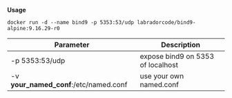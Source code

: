 **Usage**

`docker run -d --name bind9 -p 5353:53/udp labradorcode/bind9-alpine:9.16.29-r0`

| Parameter | Description |
| --------- | ----------- |
| -p 5353:53/udp | expose bind9 on 5353 of localhost |
| -v __your_named_conf__:/etc/named.conf | use your own named.conf |
